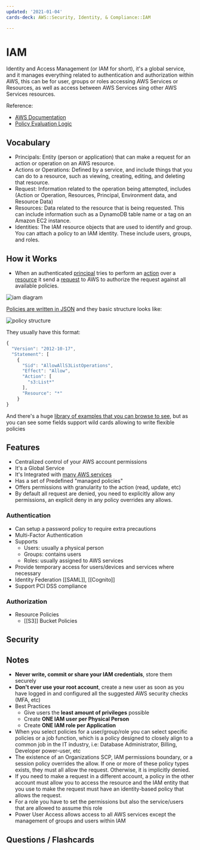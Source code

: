 ```yaml
---
updated: '2021-01-04'
cards-deck: AWS::Security, Identity, & Compliance::IAM

---
```


# IAM

Identity and Access Management (or IAM for short), it's a global service, and it manages everything related to authentication and authorization within AWS, this can be for user, groups or roles accessing AWS Services or Resources, as well as access between AWS Services sing other AWS Services resources.

Reference:
- [AWS Documentation][1] 
- [Policy Evaluation Logic][2]

## Vocabulary

- Principals: Entity (person or application) that can make a request for an action or operation on an AWS resource.
- Actions or Operations: Defined by a service, and include things that you can do to a resource, such as viewing, creating, editing, and deleting that resource.
- Request: Information related to the operation being attempted, includes (Action or Operation, Resources, Principal, Environment data, and Resource Data)
- Resources: Data related to the resource that is being requested. This can include information such as a DynamoDB table name or a tag on an Amazon EC2 instance.
- Identities: The IAM resource objects that are used to identify and group. You can attach a policy to an IAM identity. These include users, groups, and roles.

## How it Works

- When an authenticated <u>principal</u> tries to perform an <u>action</u> over a <u>resource</u> it send a <u>request</u> to AWS to authorize the request against all available policies.

![iam diagram](iam_diagram_policies.png)

[Policies are written in JSON][3] and they basic structure looks like:

![policy structure](iam_policy_structure_diagram.png)

They usually have this format:

```js
{
  "Version": "2012-10-17",
  "Statement": [
    {
      "Sid": "AllowAllS3ListOperations",
      "Effect": "Allow",
      "Action": [
	  	"s3:List*"
	  ],
      "Resource": "*"
    }
}
```

And there's a huge [library of examples that you can browse to see][4], but as you can see some fields support wild cards allowing to write flexible policies

## Features

- Centralized control of your AWS account permissions
- It's a Global Service
- It's Integrated with [many AWS services][5]
- Has a set of Predefined "managed policies"
- Offers permissions with granularity to the action (read, update, etc)
- By default all request are denied, you need to explicitly allow any permissions, an explicit deny in any policy overrides any allows.

### Authentication

- Can setup a password policy to require extra precautions
- Multi-Factor Authentication
- Supports
    - Users: usually a physical person
    - Groups: contains users
    - Roles: usually assigned to AWS services
- Provide temporary access for users/devices and services where necessary
- Identity Federation [[SAML]], [[Cognito]]
- Support PCI DSS compliance

### Authorization

- Resource Policies
    - [[S3]] Bucket Policies

## Security

## Notes

- **Never write, commit or share your IAM credentials**, store them securely
- **Don't ever use your root account**, create a new user as soon as you have logged in and configured all the suggested AWS security checks (MFA, etc)
- Best Practices
    - Give users the **least amount of privileges** possible
    - Create **ONE IAM user per Physical Person**
    - Create **ONE IAM role per Application**
- When you select policies for a user/group/role you can select specific policies or a job function, which is a policy designed to closely align to a common job in the IT industry, i.e: Database Administrator, Billing, Developer power-user, etc
- The existence of an Organizations SCP, IAM permissions boundary, or a session policy overrides the allow. If one or more of these policy types exists, they must all allow the request. Otherwise, it is implicitly denied.
- If you need to make a request in a different account, a policy in the other account must allow you to access the resource and the IAM entity that you use to make the request must have an identity-based policy that allows the request.
- For a role you have to set the permissions but also the service/users that are allowed to assume this role
- Power User Access allows access to all AWS services except the management of groups and users within IAM

## Questions / Flashcards

[1]: https://docs.aws.amazon.com/IAM/latest/UserGuide/intro-structure.html
[2]: https://docs.aws.amazon.com/IAM/latest/UserGuide/reference_policies_evaluation-logic.html
[3]: https://docs.aws.amazon.com/IAM/latest/UserGuide/access_policies.html#access_policies-json
[4]: https://docs.aws.amazon.com/IAM/latest/UserGuide/access_policies_examples.html
[5]: https://docs.aws.amazon.com/IAM/latest/UserGuide/reference_aws-services-that-work-with-iam.html
[^1]: There's a list in https://docs.aws.amazon.com/IAM/latest/UserGuide/reference_policies_actions-resources-contextkeys.html of all the actions, resources and conditions that you can specify in a policy!
